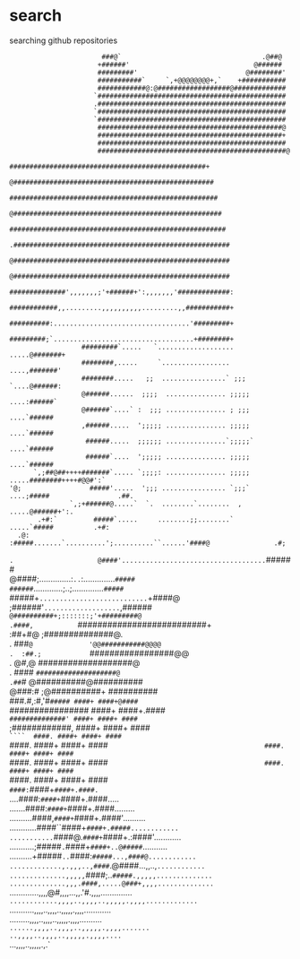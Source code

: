 # search
searching github repositories
                                                                                                    
                                                                                                    
                           ###@`                                   .@##@                            
                          +######'                               @######                            
                          #########'                           @########'                           
                          ###########`     `,+@@@@@@@@+,`    +###########                           
                          ############@:@##################@#############                           
                         `###############################################                           
                         .###############################################                           
                         `###############################################                           
                         `###############################################                           
                          ##############################################@                           
                          ##############################################+                           
                          ###############################################                           
                          ###############################################@                          
                         #################################################+                         
                        @##################################################                         
                        ####################################################                        
                       @####################################################                        
                       ######################################################                       
                      .######################################################                       
                      @######################################################                       
                      @######################################################                       
                      ##############',,,,,,,;'+######+':,,,,,,,'#############:                      
                      ############,,.........,,,,,,,,,,.........,,###########+                      
                      ##########:..................................'#########+                      
                      #########;`...................................+########+                      
                      #########`.....   `...................    .....@#######+                      
                      ########,.....     `.................      ....,#######'                      
                      ########.....   ;;  ................` ;;;  `....@######:                      
                      @######......  ;;;;  ............... ;;;;;  ....:######`                      
                      @######`....` :  ;;; ............... ; ;;;  ....`######                       
                      ,######.....  ';;;;; ............... ;;;;;  ....`######                       
                       ######.....  ;;;;;; ...............`;;;;;` ....`######                       
                       ######`....  ';;;;; ............... ;;;;;  ....`######                       
          `,;##@##++++#######`..... `;;;;: ............... ;;;;;  .....########++++#@@#':`          
    '@;                 #####'.....  ';;; ................ `;;;`  ....;#####                 .##.   
                   `,;+######@.....`  `.  ........`........  ,   .....@######+':.                   
           .+#:`         #####`.....     ........;;........`    .....`#####          .+#:           
      .@:                :#####.......`..........';..........``......'####@                .#;      
   `.                     @####'....................................`#####                      #   
                           @####;..............:`..`:..............`#####                           
                            ######`.............;..;..............`#####                            
                             `#####+`...........................`+####@                             
                               ;######'``...................``,######`                              
                     `           `@##########+;:::::::;'+#########@                                 
                   .####,           `##########################+                                    
                    :##+#@                ;##############@.                                         
                    . ###`@              '@@###########@@@@                                         
                    .  :##.;            `#################@@                                        
                    .   @#,@            ###################@                                        
                    .    ####          `####################@                                       
                         .##`#         @##########@##########                                       
                          @###:#     ;@##########+ ##########                                       
                           ###.#,:#,'#`##### ####+ ####+@####                                       
                           `################ ####+ ####+.####`                                      
                             ##############' ####+ ####+ ####`                                      
                              ;############, ####+ ####+ ####`                                      
                                 ````  ####. ####+ ####+ ####`                                      
                                       ####. ####+ ####+ ####`                                      
                                       ####. ####+ ####+ ####`                                      
                                       ####. ####+ ####+ ####`                                      
                                       ####. ####+ ####+ ####`                                      
                                       ####. ####+ ####+ ####`                                      
                                       ####:`####+`####+.####.                                      
                                  `....####:`####+`####+.####.....`                                 
                               `.......####:`####+`####+.####.........                              
                             ..........####,`####+`####+.####'..........                            
                           ............####``####+`####+.#####............                          
                          ...........`####@.`####+`####+.:####'............                         
                         ...........;#####`.`####+`####+..@#####`...........                        
                         ..........+#####`..`####:`#####...,####@............                       
                        .............,.,,,..,####`.@####...,,..,`............                       
                        ..............,,,,,`####;..`#####.,,,,,..............                       
                         ..............,,,.####,.....@###+,,,,..............                        
                         `.............,,,,@#,,,,...,,.'#.,,,,..............                        
                          `............,,,,..,,,,..,,,,,.,,,,.............`                         
                            ...........,,,,..,,,,..,,,,,.,,,,............                           
                              .........,,,,..,,,,..,,,,,.,,,,..........                             
                                `......,,,,..,,,,..,,,,,.,,,,.......`                               
                                    `..,,,,..,,,,..,,,,,.,,,,....                                   
                                         `...,,,,..,,,,,.,.`                                        
                                                                                                    
                                                                                                    
